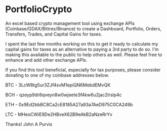# PortfolioCrypto
An excel based crypto management tool using exchange APIs (Coinbase/GDAX/Bittrex/Binance) to create a Dashboard, Portfolio, Orders, Transfers, Trades, and Capital Gains for taxes.


I spent the last few months working on this to get it ready to calculate my capital gains for taxes as an alternative to paying a 3rd party to do so.  I'm making this available to the public to help others as well.  Please feel free to enhance and add other exchange APIs.


If you find this tool beneficial, especially for tax purposes, please consider donating to one of my coinbase addresses below.

BTC - 3LcW8tg5ur3ZJf4svM1epiQN6MebdEMvQK

BCH - qzeyp9dr8qveyn8w0wjeete3f4kw6u2jac2lrslp4c

ETH - 0x9Ed2bbBC8Ca2cE8185A27a93a7AeD975C0CA249b

LTC - MHeoCWiE9De2HBveX62B9eAkB2aNzeRrYv


Thanks!
John A Purvis
